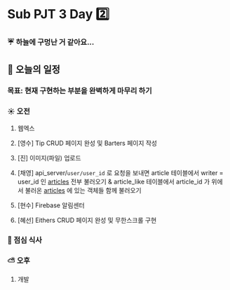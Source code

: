 # Sub PJT 3 Day :two:



### :umbrella: 하늘에 구멍난 거 같아요...



## :calendar: 오늘의 일정

### 목표: 현재 구현하는 부분을 완벽하게 마무리 하기



### :sunny: 오전

1. 웹엑스

2. [영수] Tip CRUD 페이지 완성 및 Barters 페이지 작성

3. [진] 이미지(파일) 업로드

4. [채영] api_server/`user/user_id` 로 요청을 보내면 article 테이블에서 writer = user_id 인 <u>articles</u> 전부 불러오기 
   & article_like 테이블에서 article_id 가 위에서 불러온 <u>articles</u> 에 있는 객체들 함께 불러오기   

5. [현수] Firebase 알림센터

6. [혜선] Eithers CRUD 페이지 완성 및 무한스크롤 구현

   

### :fork_and_knife: 점심 식사



### :partly_sunny: 오후

1. 개발

